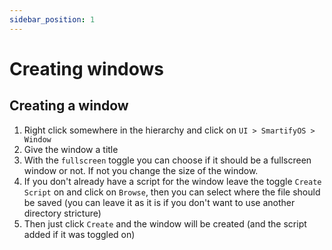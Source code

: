 ```yaml
---
sidebar_position: 1
---
```

# Creating  windows

## Creating a window
1. Right click somewhere in the hierarchy and click on `UI > SmartifyOS > Window`
2. Give the window a title
3. With the `fullscreen` toggle you can choose if it should be a fullscreen window or not. If not you change the size of the window.
4. If you don't already have a script for the window leave the toggle `Create Script` on and click on `Browse`, then you can select where the file should be saved (you can leave it as it is if you don't want to use another directory stricture)
5. Then just click `Create` and the window will be created (and the script added if it was toggled on)

